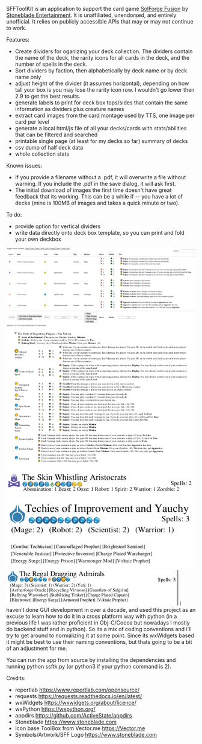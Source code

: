 SFFToolKit is an application to support the card game <a href="https://solforgefusion.com/">SolForge Fusion</a> by <a href="https://www.stoneblade.com/">Stoneblade Entertainment</a>. It is unaffiliated, unendorsed, and entirely unofficial. It relies on publicly accessible APIs that may or may not continue to work.


Features:
- Create dividers for oganizing your deck collection. The dividers contain the name of the deck, the rarity icons for all cards in the deck, and the number of spells in the deck.
- Sort dividers by faction, then alphabetically by deck name or by deck name only
- adjust height of the divider (it assumes horizontal), depending on how tall your box is you may lose the rarity icon row. I wouldn't go lower then 2.9 to get the best results.
- generate labels to print for deck box tops/sides that contain the same information as dividers plus creature names
- extract card images from the card montage used by TTS, one image per card per level
- generate a local html/js file of all your decks/cards with stats/abilities that can be filtered and searched
- printable single page (at least for my decks so far) summary of decks
- csv dump of half deck data
- whole collection stats

Known issues:
- If you provide a filename without a .pdf, it will overwrite a file without warning. If you include the .pdf in the save dialog, it will ask first.
- The initial download of images the first time doesn't have great feedback that its working. This can be a while if -- you have a lot of decks (mine is 100MB of images and takes a quick minute or two).

To do:
- provide option for vertical dividers
- write data directly onto deck box template, so you can print and fold your own deckbox

![Alt text](/screenshots/collection_browser.png?raw=true "Deck Browser")
![Alt text](/screenshots/deck_summary.png?raw=true "Deck Summary")
![Alt text](/screenshots/all_on_tab.png?raw=true "Divider Example")
![Alt text](/screenshots/deck_box_top_label.png?raw=true "Deckbox Top Label")
![Alt text](/screenshots/deck_box_side_label.png?raw=true "Deckbox Side Label")
I haven’t done GUI development in over a decade, and used this project as an excuse to learn how to do it in a cross platform way with python (in a previous life I was rather proficient in Obj-C/Cocoa but nowadays I mostly do backend stuff and in python). So its a mix of coding conventions and i'll try to get around to normalizing it at some point. Since its wxWidgets based it might be best to use their naming conventions, but thats going to be a bit of an adjustment for me.

You can run the app from source by installing the dependencies and running python ssftk.py (or python3 if your python command is 2).

Credits:
- reportlab https://www.reportlab.com/opensource/
- requests https://requests.readthedocs.io/en/latest/
- wxWidgets https://wxwidgets.org/about/licence/
- wxPython https://wxpython.org/
- appdirs  https://github.com/ActiveState/appdirs
- Stoneblade https://www.stoneblade.com
- Icon base ToolBox from Vector.me https://Vector.me
- Symbols/Artwork/SFF Logo https://www.stoneblade.com
